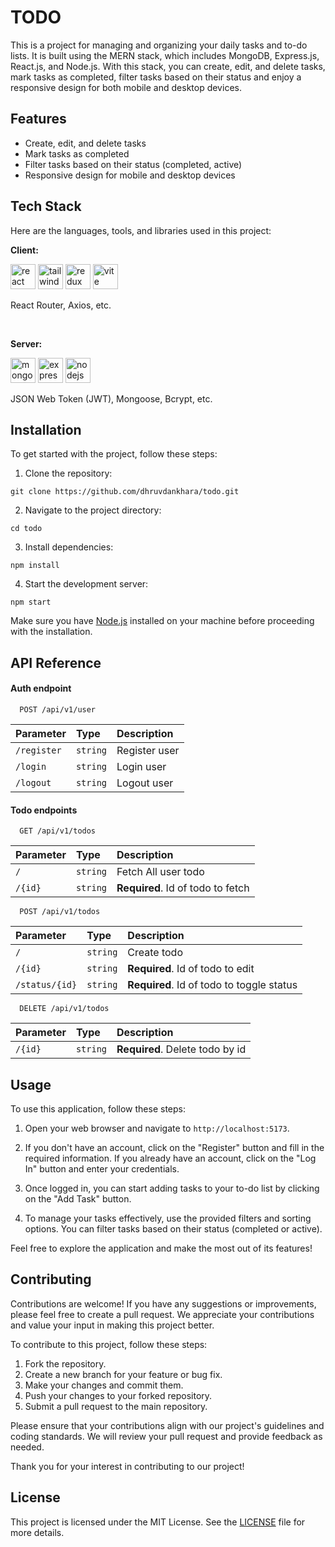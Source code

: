 # TODO

This is a project for managing and organizing your daily tasks and to-do lists. It is built using the MERN stack, which includes MongoDB, Express.js, React.js, and Node.js. With this stack, you can create, edit, and delete tasks, mark tasks as completed, filter tasks based on their status and enjoy a responsive design for both mobile and desktop devices.

## Features

- Create, edit, and delete tasks
- Mark tasks as completed
- Filter tasks based on their status (completed, active)
- Responsive design for mobile and desktop devices

## Tech Stack

Here are the languages, tools, and libraries used in this project:

**Client:**

<img src="https://skillicons.dev/icons?i=react" height="40" alt="react logo"  />
<img src="https://skillicons.dev/icons?i=tailwind" height="40" alt="tailwindcss logo"  />
<img src="https://skillicons.dev/icons?i=redux" height="40" alt="redux logo"  />
<img src="https://skillicons.dev/icons?i=vite" height="40" alt="vite logo"  />

React Router, Axios, etc.

<br>

**Server:**

<img src="https://skillicons.dev/icons?i=mongodb" height="40" alt="mongodb logo"  />
<img src="https://skillicons.dev/icons?i=express" height="40" alt="express logo"  />
<img src="https://skillicons.dev/icons?i=nodejs" height="40" alt="nodejs logo"  />

JSON Web Token (JWT), Mongoose, Bcrypt, etc.

## Installation

To get started with the project, follow these steps:

1. Clone the repository:

```
git clone https://github.com/dhruvdankhara/todo.git
```

2. Navigate to the project directory:

```
cd todo
```

3. Install dependencies:

```
npm install
```

4. Start the development server:

```
npm start
```

Make sure you have [Node.js](https://nodejs.org) installed on your machine before proceeding with the installation.

## API Reference

#### Auth endpoint

```http
  POST /api/v1/user
```

| Parameter   | Type     | Description   |
| :---------- | :------- | :------------ |
| `/register` | `string` | Register user |
| `/login`    | `string` | Login user    |
| `/logout`   | `string` | Logout user   |

#### Todo endpoints

```http
  GET /api/v1/todos
```

| Parameter | Type     | Description                       |
| :-------- | :------- | :-------------------------------- |
| `/`       | `string` | Fetch All user todo               |
| `/{id}`   | `string` | **Required**. Id of todo to fetch |

```http
  POST /api/v1/todos
```

| Parameter      | Type     | Description                               |
| :------------- | :------- | :---------------------------------------- |
| `/`            | `string` | Create todo                               |
| `/{id}`        | `string` | **Required**. Id of todo to edit          |
| `/status/{id}` | `string` | **Required**. Id of todo to toggle status |

```http
  DELETE /api/v1/todos
```

| Parameter | Type     | Description                     |
| :-------- | :------- | :------------------------------ |
| `/{id}`   | `string` | **Required**. Delete todo by id |

## Usage

To use this application, follow these steps:

1. Open your web browser and navigate to `http://localhost:5173`.

2. If you don't have an account, click on the "Register" button and fill in the required information. If you already have an account, click on the "Log In" button and enter your credentials.

3. Once logged in, you can start adding tasks to your to-do list by clicking on the "Add Task" button.

4. To manage your tasks effectively, use the provided filters and sorting options. You can filter tasks based on their status (completed or active).

Feel free to explore the application and make the most out of its features!

## Contributing

Contributions are welcome! If you have any suggestions or improvements, please feel free to create a pull request. We appreciate your contributions and value your input in making this project better.

To contribute to this project, follow these steps:

1. Fork the repository.
2. Create a new branch for your feature or bug fix.
3. Make your changes and commit them.
4. Push your changes to your forked repository.
5. Submit a pull request to the main repository.

Please ensure that your contributions align with our project's guidelines and coding standards. We will review your pull request and provide feedback as needed.

Thank you for your interest in contributing to our project!

## License

This project is licensed under the MIT License. See the [LICENSE](LICENSE) file for more details.
